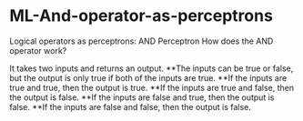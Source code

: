 # ML-And-operator-as-perceptrons
Logical operators as perceptrons: AND Perceptron
How does the AND operator work?

It takes two inputs and returns an output.
**The inputs can be true or false, but the output is only true if both of the inputs are true.
**If the inputs are true and true, then the output is true.
**If the inputs are true and false, then the output is false.
**If the inputs are false and true, then the output is false.
**If the inputs are false and false, then the output is false.
